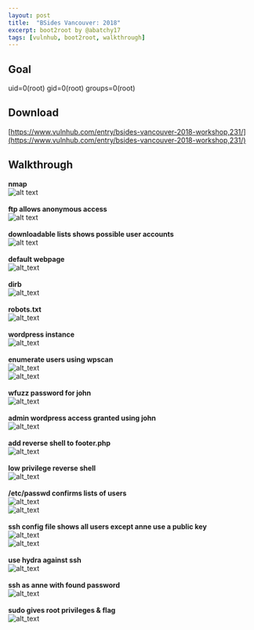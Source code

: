 ```yaml
---
layout: post
title:  "BSides Vancouver: 2018"
excerpt: boot2root by @abatchy17
tags: [vulnhub, boot2root, walkthrough]
---
```


## Goal
uid=0(root) gid=0(root) groups=0(root)

## Download
[https://www.vulnhub.com/entry/bsides-vancouver-2018-workshop,231/](https://www.vulnhub.com/entry/bsides-vancouver-2018-workshop,231/)

## Walkthrough
**nmap**
<br>![alt text](../vulnhub/BSides-Vancouver_2018/nmap.png)
<br><br>**ftp allows anonymous access**
<br>![alt text](../vulnhub/BSides-Vancouver_2018/ftp.png)
<br><br>**downloadable lists shows possible user accounts**
<br>![alt text](../vulnhub/BSides-Vancouver_2018/users.png)
<br><br>**default webpage**
<br>![alt_text](../vulnhub/BSides-Vancouver_2018/default80.png)
<br><br>**dirb**
<br>![alt_text](../vulnhub/BSides-Vancouver_2018/dirb.png)
<br><br>**robots.txt**
<br>![alt_text](../vulnhub/BSides-Vancouver_2018/robots.png)
<br><br>**wordpress instance**
<br>![alt_text](../vulnhub/BSides-Vancouver_2018/backup_wordpress.png)
<br><br>**enumerate users using wpscan**
<br>![alt_text](../vulnhub/BSides-Vancouver_2018/wpscan_enumerate_1.png)
<br>![alt_text](../vulnhub/BSides-Vancouver_2018/wpscan_enumerate_2.png)
<br><br>**wfuzz password for john**
<br>![alt_text](../vulnhub/BSides-Vancouver_2018/wfuzz.png)
<br><br>**admin wordpress access granted using john**
<br>![alt_text](../vulnhub/BSides-Vancouver_2018/wordpress_admin.png)
<br><br>**add reverse shell to footer.php**
<br>![alt_text](../vulnhub/BSides-Vancouver_2018/wp_footer_reverse.png)
<br><br>**low privilege reverse shell**
<br>![alt_text](../vulnhub/BSides-Vancouver_2018/reverse_shell.png)
<br><br>**/etc/passwd confirms lists of users**
<br>![alt_text](../vulnhub/BSides-Vancouver_2018/passwd_1.png)
<br>![alt_text](../vulnhub/BSides-Vancouver_2018/passwd_2.png)
<br><br>**ssh config file shows all users except anne use a public key**
<br>![alt_text](../vulnhub/BSides-Vancouver_2018/sshd_config_1.png)
<br>![alt_text](../vulnhub/BSides-Vancouver_2018/sshd_config_2.png)
<br><br>**use hydra against ssh**
<br>![alt_text](../vulnhub/BSides-Vancouver_2018/hydra.png)
<br><br>**ssh as anne with found password**
<br>![alt_text](../vulnhub/BSides-Vancouver_2018/anne.png)
<br><br>**sudo gives root privileges & flag**
<br>![alt_text](../vulnhub/BSides-Vancouver_2018/root_flag.png)
